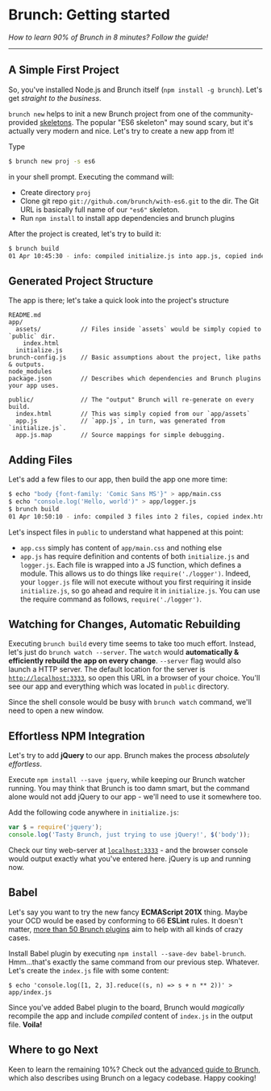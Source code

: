 # Brunch: Getting started

*How to learn 90% of Brunch in 8 minutes? Follow the guide!*

<div class="toc-placeholder"></div>

---

## A Simple First Project

So, you've installed Node.js and Brunch itself (`npm install -g brunch`).
Let's get *straight to the business*.

`brunch new` helps to init a new Brunch project from one of
the community-provided [skeletons](http://brunch.io/skeletons).
The popular "ES6 skeleton" may sound scary, but it's actually very modern and nice.
Let's try to create a new app from it!

Type

```sh
$ brunch new proj -s es6
```

 in your shell prompt. Executing the command will:

* Create directory `proj`
* Clone git repo `git://github.com/brunch/with-es6.git` to the dir.
  The Git URL is basically full name of our `"es6"` skeleton.
* Run `npm install` to install app dependencies and brunch plugins

After the project is created, let's try to build it:

```sh
$ brunch build
01 Apr 10:45:30 - info: compiled initialize.js into app.js, copied index.html in 857ms
```

## Generated Project Structure

The app is there; let's take a quick look into the project's structure

```
README.md
app/
  assets/           // Files inside `assets` would be simply copied to `public` dir.
    index.html
  initialize.js
brunch-config.js    // Basic assumptions about the project, like paths & outputs.
node_modules
package.json        // Describes which dependencies and Brunch plugins your app uses.

public/             // The "output" Brunch will re-generate on every build.
  index.html        // This was simply copied from our `app/assets`
  app.js            // `app.js`, in turn, was generated from `initialize.js`.
  app.js.map        // Source mappings for simple debugging.
```

## Adding Files

Let's add a few files to our app, then build the app one more time:

```sh
$ echo "body {font-family: 'Comic Sans MS'}" > app/main.css
$ echo "console.log('Hello, world')" > app/logger.js
$ brunch build
01 Apr 10:50:10 - info: compiled 3 files into 2 files, copied index.html in 947ms
```

Let's inspect files in `public` to understand what happened at this point:

* `app.css` simply has content of `app/main.css` and nothing else
* `app.js` has require definition and contents of both `initialize.js` and `logger.js`. Each file is wrapped into a JS function, which defines a module. This allows us to do things like `require('./logger')`. Indeed, your `logger.js` file will not execute without you first requiring it inside `initialize.js`, so go ahead and require it in `initialize.js`. You can use the require command as follows, `require('./logger')`.

## Watching for Changes, Automatic Rebuilding

Executing `brunch build` every time seems to take too much effort. Instead, let's just do `brunch watch --server`. The `watch` would **automatically & efficiently rebuild the app on every change**. `--server` flag would also launch a HTTP server. The default location for the server is [`http://localhost:3333`](http://localhost:3333), so open this URL in a browser of your choice. You'll see our app and everything which was located in `public` directory.

Since the shell console would be busy with `brunch watch` command, we'll need to open a new window.

## Effortless NPM Integration

Let's try to add **jQuery** to our app. Brunch makes the process *absolutely effortless*.

Execute `npm install --save jquery`, while keeping our Brunch watcher running.
You may think that Brunch is too damn smart, but the command alone would not add
jQuery to our app - we'll need to use it somewhere too.

Add the following code anywhere in `initialize.js`:

```js
var $ = require('jquery');
console.log('Tasty Brunch, just trying to use jQuery!', $('body'));
```

Check our tiny web-server at [`localhost:3333`](http://localhost:3333) - and the browser console would
output exactly what you've entered here. jQuery is up and running now.

## Babel

Let's say you want to try the new fancy **ECMAScript 201X** thing. Maybe your OCD would be eased by conforming
to 66 **ESLint** rules. It doesn't matter, [more than 50 Brunch plugins](http://brunch.io/plugins) aim to help with all kinds of crazy cases.

Install Babel plugin by executing `npm install --save-dev babel-brunch`.
Hmm...that's exactly the same command from our previous step. Whatever. Let's create the `index.js` file with some content:

```
$ echo 'console.log([1, 2, 3].reduce((s, n) => s + n ** 2))' > app/index.js
```

Since you've added Babel plugin to the board, Brunch would *magically* recompile the app and include *compiled* content of `index.js` in the output file. **Voila!**

## Where to go Next

Keen to learn the remaining 10%? Check out the [advanced guide to Brunch](https://github.com/brunch/brunch-guide#readme), which also describes using Brunch on a legacy codebase. Happy cooking!
